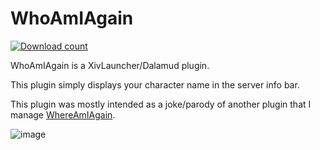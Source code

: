 # WhoAmIAgain
[![Download count](https://img.shields.io/endpoint?url=https://qzysathwfhebdai6xgauhz4q7m0mzmrf.lambda-url.us-east-1.on.aws/WhoAmIAgain)](https://github.com/MidoriKami/WhoAmIAgain)

WhoAmIAgain is a XivLauncher/Dalamud plugin.

This plugin simply displays your character name in the server info bar.

This plugin was mostly intended as a joke/parody of another plugin that I manage [WhereAmIAgain](https://github.com/cas-c/WhereAmIAgain).

![image](https://github.com/MidoriKami/WhoAmIAgain/assets/9083275/e2b67072-d4f8-4e47-98cd-333da7ae532b)
